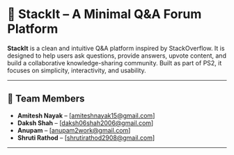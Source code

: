 # 💬 StackIt – A Minimal Q&A Forum Platform

**StackIt** is a clean and intuitive Q&A platform inspired by StackOverflow. It is designed to help users ask questions, provide answers, upvote content, and build a collaborative knowledge-sharing community. Built as part of PS2, it focuses on simplicity, interactivity, and usability.

---

## 👥 Team Members

- **Amitesh Nayak** – [amiteshnayak15@gmail.com]
- **Daksh Shah** – [daksh06shah2006@gmail.com] 
- **Anupam** – [anupam2work@gmail.com]
- **Shruti Rathod** – [shrutirathod2908@gmail.com]

---
